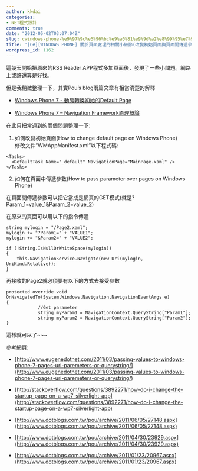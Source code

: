 ```yaml
---
author: kkdai
categories:
- NET程式設計
comments: true
date: "2012-05-02T03:07:04Z"
slug: cwindows-phone-%e9%97%9c%e6%96%bc%e9%a0%81%e9%9d%a2%e8%99%95%e7%90%86%e7%9a%84%e7%9b%b8%e9%97%9c%e5%b0%8f%e7%b4%b0%e7%af%80%e6%94%b9%e8%ae%8a%e5%88%9d%e5%a7%8b%e9%a0%81%e9%9d%a2%e8%88%87
title: '[C#][WINDOWS PHONE] 關於頁面處理的相關小細節(改變初始頁面與頁面間傳遞參數)'
wordpress_id: 1162
---
```


這幾天開始把原來的RSS Reader APP程式多加頁面後，發現了一些小問題。網路上或許還算是好找。

 

但是我稍微整理一下，其實Pou’s blog兩篇文章有相當清楚的解釋

 

  
  * [Windows Phone 7 - 動態轉換初始的Default Page](http://www.dotblogs.com.tw/pou/archive/2011/04/30/23929.aspx)
   
  * [Windows Phone 7 – Navigation Framework原理概論](http://www.dotblogs.com.tw/pou/archive/2011/01/23/20967.aspx)
 

在此只把常遇到的兩個問題整理一下:

 

  
  1. 如何改變初始頁面(How to change default page on Windows Phone)        
修改文件”WMAppManifest.xml”以下程式碼:         
     
    
    <Tasks>
      <DefaultTask Name="_default" NavigationPage="MainPage.xaml" />
    </Tasks>


  


  
  2. 如何在頁面中傳遞參數(How to pass parameter over pages on Windows Phone)
      
在頁面間傳遞參數可以把它當成是網頁的GET模式(就是?Param_1=value_1&Param_2=value_2)

      
在原來的頁面可以用以下的指令傳遞

      


    
    
    string mylogin = "/Page2.xaml";
    mylogin += "?Param1=" + "VALUE1";
    mylogin += "&Param2=" + "VALUE2";
    
    if (!String.IsNullOrWhiteSpace(mylogin))
    {
    	this.NavigationService.Navigate(new Uri(mylogin, UriKind.Relative));
    }



      
再接收的Page2就必須要有以下的方式去接受參數

      


    
    
    protected override void OnNavigatedTo(System.Windows.Navigation.NavigationEventArgs e)
    {
                //Get parameter
                string myParam1 = NavigationContext.QueryString["Param1"];
                string myParam2 = NavigationContext.QueryString["Param2"];
    }


  





這樣就可以了~~~





參考網頁:






  
  * [http://www.eugenedotnet.com/2011/03/passing-values-to-windows-phone-7-pages-uri-paremeters-or-querystring/](http://www.eugenedotnet.com/2011/03/passing-values-to-windows-phone-7-pages-uri-paremeters-or-querystring/)


  
  * [http://stackoverflow.com/questions/3892271/how-do-i-change-the-startup-page-on-a-wp7-silverlight-app](http://stackoverflow.com/questions/3892271/how-do-i-change-the-startup-page-on-a-wp7-silverlight-app)


  
  * [http://www.dotblogs.com.tw/pou/archive/2011/06/05/27148.aspx](http://www.dotblogs.com.tw/pou/archive/2011/06/05/27148.aspx)


  
  * [http://www.dotblogs.com.tw/pou/archive/2011/04/30/23929.aspx](http://www.dotblogs.com.tw/pou/archive/2011/04/30/23929.aspx)


  
  * [http://www.dotblogs.com.tw/pou/archive/2011/01/23/20967.aspx](http://www.dotblogs.com.tw/pou/archive/2011/01/23/20967.aspx)


